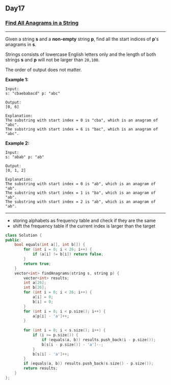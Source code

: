 ## Day17

### [Find All Anagrams in a String](https://leetcode.com/explore/featured/card/may-leetcoding-challenge/536/week-3-may-15th-may-21st/3332/)

---

Given a string **s** and a **non-empty** string **p**, find all the start indices of **p**'s anagrams in **s**.

Strings consists of lowercase English letters only and the length of both strings **s** and **p** will not be larger than `20,100`.

The order of output does not matter.

**Example 1:**
```
Input:
s: "cbaebabacd" p: "abc"

Output:
[0, 6]

Explanation:
The substring with start index = 0 is "cba", which is an anagram of "abc".
The substring with start index = 6 is "bac", which is an anagram of "abc".
```

**Example 2:**
```
Input:
s: "abab" p: "ab"

Output:
[0, 1, 2]

Explanation:
The substring with start index = 0 is "ab", which is an anagram of "ab".
The substring with start index = 1 is "ba", which is an anagram of "ab".
The substring with start index = 2 is "ab", which is an anagram of "ab".
```

---
- storing alphabets as frequency table and check if they are the same
- shift the frequency table if the current index is larger than the target  

```cpp
class Solution {
public:
    bool equals(int a[], int b[]) {
        for (int i = 0; i < 26; i++) {
            if (a[i] != b[i]) return false;
        }
        return true;
    }
    vector<int> findAnagrams(string s, string p) {
        vector<int> results;
        int a[26];
        int b[26];
        for (int i = 0; i < 26; i++) {
            a[i] = 0;
            b[i] = 0;
        }
        for (int i = 0; i < p.size(); i++) {
            a[p[i] - 'a']++;
        }
        
        for (int i = 0; i < s.size(); i++) {
            if (i >= p.size()) {
                if (equals(a, b)) results.push_back(i - p.size());
                b[s[i - p.size()] - 'a']--;
            }
            b[s[i] - 'a']++;
        }
        if (equals(a, b)) results.push_back(s.size() - p.size());
        return results;
    }
};
```